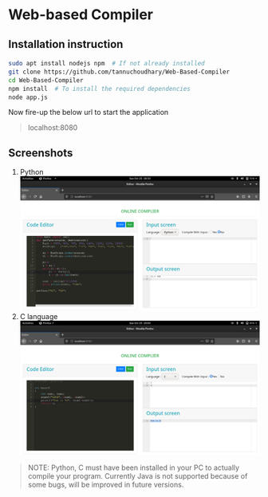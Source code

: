 # Web-based Compiler

## Installation instruction
```bash
sudo apt install nodejs npm  # If not already installed
git clone https://github.com/tannuchoudhary/Web-Based-Compiler
cd Web-Based-Compiler
npm install  # To install the required dependencies
node app.js
```

Now fire-up the below url to start the application

> localhost:8080

## Screenshots
1. Python
![Python](./images/1.png)
2. C language
![C language](./images/2.png)

> NOTE: Python, C must have been installed in your PC to actually compile your program.
> Currently Java is not supported because of some bugs, will be improved in future versions.
